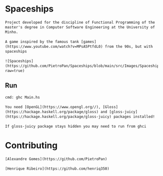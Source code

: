 # Spaceships

    Project developed for the discipline of Functional Programming of the master's degree in Computer Software Engineering at the University of Minho.

    A game inspired by the famous tank [games](https://www.youtube.com/watch?v=MPsA5PtfdL0) from the 90s, but with spaceships

    ![Spaceships](https://github.com/PietroPan/Spaceships/blob/main/src/Images/Spaceships.png?raw=true)


## Run 

    cmd: ghc Main.hs

    You need [OpenGL](https://www.opengl.org//), [Gloss](https://hackage.haskell.org/package/gloss) and [gloss-juicy](https://hackage.haskell.org/package/gloss-juicy) packages installed!

    If gloss-juicy package stays hidden you may need to run from ghci


# Contributing

    [Alexandre Gomes](https://github.com/PietroPan)

    [Henrique Ribeiro](https://github.com/henriq350)
